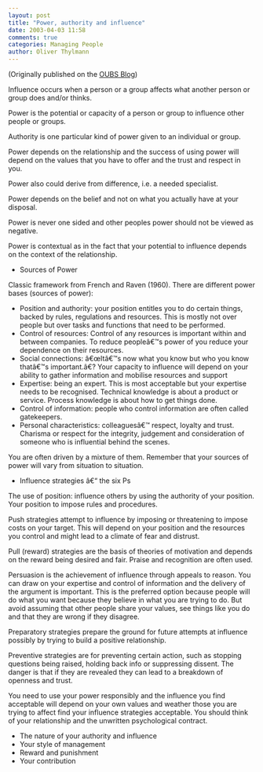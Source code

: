 ```yaml
---
layout: post
title: "Power, authority and influence"
date: 2003-04-03 11:58
comments: true
categories: Managing People
author: Oliver Thylmann
---
```






(Originally published on the [OUBS Blog](http://blog.thylmann.net/category/oubs/))

Influence occurs when a person or a group affects what another person or group does and/or thinks.

Power is the potential or capacity of a person or group to influence other people or groups.

Authority is one particular kind of power given to an individual or group.

Power depends on the relationship and the success of using power will depend on the values that you have to offer and the trust and respect in you.

Power also could derive from difference, i.e. a needed specialist.

Power depends on the belief and not on what you actually have at your disposal.

Power is never one sided and other peoples power should not be viewed as negative.

Power is contextual as in the fact that your potential to influence depends on the context of the relationship.


* Sources of Power


Classic framework from French and Raven (1960). There are different power bases (sources of power):


* Position and authority: your position entitles you to do certain things, backed by rules, regulations and resources. This is mostly not over people but over tasks and functions that need to be performed.
* Control of resources: Control of any resources is important within and between companies. To reduce peopleâ€™s power of you reduce your dependence on their resources.
* Social connections: â€œItâ€™s now what you know but who you know thatâ€™s important.â€? Your capacity to influence will depend on your ability to gather information and mobilise resources and support
* Expertise: being an expert. This is most acceptable but your expertise needs to be recognised. Technical knowledge is about a product or service. Process knowledge is about how to get things done.
* Control of information: people who control information are often called gatekeepers.
* Personal characteristics: colleaguesâ€™ respect, loyalty and trust. Charisma or respect for the integrity, judgement and consideration of someone who is influential behind the scenes.


You are often driven by a mixture of them. Remember that your sources of power will vary from situation to situation.


* Influence strategies â€“ the six Ps


The use of position: influence others by using the authority of your position. Your position to impose rules and procedures.

Push strategies attempt to influence by imposing or threatening to impose costs on your target. This will depend on your position and the resources you control and might lead to a climate of fear and distrust.

Pull (reward) strategies are the basis of theories of motivation and depends on the reward being desired and fair. Praise and recognition are often used.

Persuasion is the achievement of influence through appeals to reason. You can draw on your expertise and control of information and the delivery of the argument is important. This is the preferred option because people will do what you want because they believe in what you are trying to do. But avoid assuming that other people share your values, see things like you do and that they are wrong if they disagree.

Preparatory strategies prepare the ground for future attempts at influence possibly by trying to build a positive relationship.

Preventive strategies are for preventing certain action, such as stopping questions being raised, holding back info or suppressing dissent. The danger is that if they are revealed they can lead to a breakdown of openness and trust.

You need to use your power responsibly and the influence you find acceptable will depend on your own values and weather those you are trying to affect find your influence strategies acceptable. You should think of your relationship and the unwritten psychological contract.
-   The nature of your authority and influence
-   Your style of management
-   Reward and punishment
-   Your contribution


